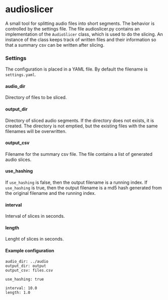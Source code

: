 # audioslicer

A small tool for splitting audio files into short segments. The behavior is controlled by the settings file.
The file audioslicer.py contains an implementation of the `AudioSlicer` class, which is used to do the slicing. An 
instance of the class keeps track of written files and their information so that a summary csv can be written after 
slicing. 

### Settings
The configuration is placed in a YAML file. By default the filename is `settings.yaml`. 

#### audio_dir
Directory of files to be sliced.

#### output_dir
Directory of sliced audio segments. If the directory does not exists, it is created. The directory is not emptied, but 
the existing files with the same filenames will be overwritten.  

#### output_csv
Filename for the summary csv file. The file contains a list of generated audio slices. 

#### use_hashing
If `use_hashing` is false, then the output filename is a running index. If `use_hashing` is true, then the output 
filename is a md5 hash generated from the original filename and the running index. 

#### interval
Interval of slices in seconds.

#### length
Lenght of slices in seconds. 

#### Example configuration
```
audio_dir: ../audio
output_dir: output
output_csv: files.csv

use_hashing: true

interval: 10.0
length: 1.0
```